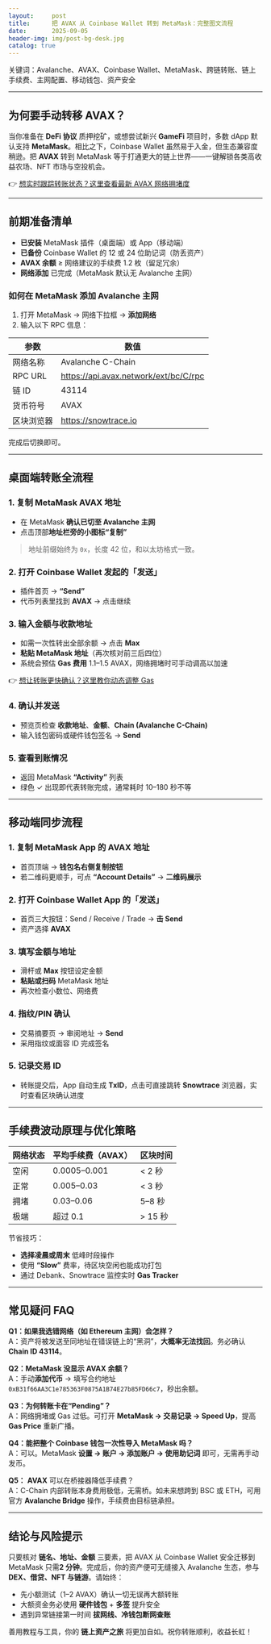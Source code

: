 ```yaml
---
layout:     post
title:      把 AVAX 从 Coinbase Wallet 转到 MetaMask：完整图文流程
date:       2025-09-05
header-img: img/post-bg-desk.jpg
catalog: true
---
```


关键词：Avalanche、AVAX、Coinbase Wallet、MetaMask、跨链转账、链上手续费、主网配置、移动钱包、资产安全

---

## 为何要手动转移 AVAX？

当你准备在 **DeFi 协议** 质押挖矿，或想尝试新兴 **GameFi** 项目时，多数 dApp 默认支持 **MetaMask**。相比之下，Coinbase Wallet 虽然易于入金，但生态兼容度稍逊。把 **AVAX** 转到 MetaMask 等于打通更大的链上世界——一键解锁各类高收益农场、NFT 市场与空投机会。

👉 [想实时跟踪转账状态？这里查看最新 AVAX 网络拥堵度](https://okxdog.com/)

---

## 前期准备清单

- **已安装** MetaMask 插件（桌面端）或 App（移动端）
- **已备份** Coinbase Wallet 的 12 或 24 位助记词（防丢资产）
- **AVAX 余额** ≥ 网络建议的手续费 1.2 枚（留足冗余）
- **网络添加** 已完成（MetaMask 默认无 Avalanche 主网）

### 如何在 MetaMask 添加 Avalanche 主网

1. 打开 MetaMask → 网络下拉框 → **添加网络**  
2. 输入以下 RPC 信息：

| 参数 | 数值 |
|---|---|
| 网络名称 | Avalanche C-Chain |
| RPC URL | https://api.avax.network/ext/bc/C/rpc |
| 链 ID | 43114 |
| 货币符号 | AVAX |
| 区块浏览器 | https://snowtrace.io |

完成后切换即可。

---

## 桌面端转账全流程

### 1. 复制 MetaMask AVAX 地址
- 在 MetaMask **确认已切至 Avalanche 主网**
- 点击顶部**地址栏旁的小图标“复制”**

> 地址前缀始终为 `0x`，长度 42 位，和以太坊格式一致。

### 2. 打开 Coinbase Wallet 发起的「发送」
- 插件首页 → **“Send”**  
- 代币列表里找到 **AVAX** → 点击继续

### 3. 输入金额与收款地址
- 如需一次性转出全部余额 → 点击 **Max**
- **粘贴 MetaMask 地址**（再次核对前三后四位）
- 系统会预估 **Gas 费用** 1.1–1.5 AVAX，网络拥堵时可手动调高以加速

👉 [想让转账更快确认？这里教你动态调整 Gas](https://okxdog.com/)

### 4. 确认并发送
- 预览页检查 **收款地址**、**金额**、**Chain (Avalanche C-Chain)**  
- 输入钱包密码或硬件钱包签名 → **Send**

### 5. 查看到账情况
- 返回 MetaMask **“Activity”** 列表  
- 绿色 ✓ 出现即代表转账完成，通常耗时 10–180 秒不等

---

## 移动端同步流程

### 1. 复制 MetaMask App 的 AVAX 地址
- 首页顶端 → **钱包名右侧复制按钮**  
- 若二维码更顺手，可点 **“Account Details”** → **二维码展示**

### 2. 打开 Coinbase Wallet App 的「发送」
- 首页三大按钮：Send / Receive / Trade → **击 Send**  
- 资产选择 **AVAX**

### 3. 填写金额与地址
- 滑杆或 **Max** 按钮设定金额  
- **粘贴或扫码** MetaMask 地址  
- 再次检查小数位、网络费

### 4. 指纹/PIN 确认
- 交易摘要页 → 审阅地址 → **Send**  
- 采用指纹或面容 ID 完成签名

### 5. 记录交易 ID
- 转账提交后，App 自动生成 **TxID**，点击可直接跳转 **Snowtrace** 浏览器，实时查看区块确认进度

---

## 手续费波动原理与优化策略

| 网络状态 | 平均手续费（AVAX） | 区块时间 |
|---|---|---|
| 空闲 | 0.0005–0.001 | < 2 秒 |
| 正常 | 0.005–0.03 | < 3 秒 |
| 拥堵 | 0.03–0.06 | 5–8 秒 |
| 极端 | 超过 0.1 | > 15 秒 |

节省技巧：
- **选择凌晨或周末** 低峰时段操作  
- 使用 **“Slow”** 费率，待区块空闲也能成功打包  
- 通过 Debank、Snowtrace 监控实时 **Gas Tracker**

---

## 常见疑问 FAQ

**Q1：如果我选错网络（如 Ethereum 主网）会怎样？**  
A：资产将被发送至同地址在错误链上的“黑洞”，**大概率无法找回**。务必确认 **Chain ID 43114**。

**Q2：MetaMask 没显示 AVAX 余额？**  
A：手动**添加代币** → 填写合约地址 `0xB31f66AA3C1e785363F0875A1B74E27b85FD66c7`，秒出余额。

**Q3：为何转账卡在“Pending”？**  
A：网络拥堵或 Gas 过低。可打开 **MetaMask → 交易记录 → Speed Up**，提高 **Gas Price** 重新广播。

**Q4：能把整个 Coinbase 钱包一次性导入 MetaMask 吗？**  
A：可以。MetaMask **设置 → 账户 → 添加账户 → 使用助记词** 即可，无需再手动发币。

**Q5：** **AVAX** 可以在桥接器降低手续费？  
A：C-Chain 内部转账本身费用极低，无需桥。如未来想跨到 BSC 或 ETH，可用官方 **Avalanche Bridge** 操作，手续费由目标链承担。

---

## 结论与风险提示

只要核对 **链名、地址、金额** 三要素，把 AVAX 从 Coinbase Wallet 安全迁移到 MetaMask 只需**2 分钟**。完成后，你的资产便可无缝接入 Avalanche 生态，参与 **DEX、借贷、NFT 与链游**。请始终：

- 先小额测试（1–2 AVAX）确认一切无误再大额转账  
- 大额资金务必使用 **硬件钱包** + **多签** 提升安全  
- 遇到异常链接第一时间 **拔网线、冷钱包断网查账**

善用教程与工具，你的 **链上资产之旅** 将更加自如。祝你转账顺利，收益长虹！